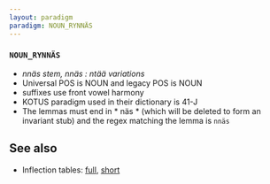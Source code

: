 ```yaml
---
layout: paradigm
paradigm: NOUN_RYNNÄS
---
```

### ` NOUN_RYNNÄS `

* _nnäs stem, nnäs : ntää variations_
* Universal POS is NOUN and legacy POS is NOUN
* suffixes use front vowel harmony
* KOTUS paradigm used in their dictionary is 41-J
* The lemmas must end in * näs * (which will be deleted to form an invariant stub) and the regex matching the lemma is ` nnäs `

## See also

* Inflection tables: [full](gen/R/rynnäs.html), [short](gen/R/rynnäs_wikt.html)

